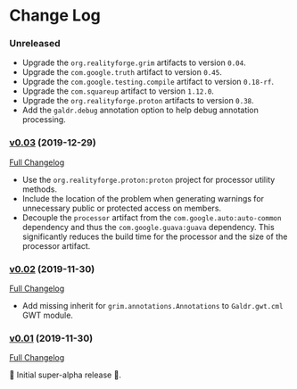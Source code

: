 # Change Log

### Unreleased

* Upgrade the `org.realityforge.grim` artifacts to version `0.04`.
* Upgrade the `com.google.truth` artifact to version `0.45`.
* Upgrade the `com.google.testing.compile` artifact to version `0.18-rf`.
* Upgrade the `com.squareup` artifact to version `1.12.0`.
* Upgrade the `org.realityforge.proton` artifacts to version `0.38`.
* Add the `galdr.debug` annotation option to help debug annotation processing.

### [v0.03](https://github.com/realityforge/galdr/tree/v0.03) (2019-12-29)
[Full Changelog](https://github.com/realityforge/galdr/compare/v0.02...v0.03)

* Use the `org.realityforge.proton:proton` project for processor utility methods.
* Include the location of the problem when generating warnings for unnecessary public or protected access on members.
* Decouple the `processor` artifact from the `com.google.auto:auto-common` dependency and thus the `com.google.guava:guava` dependency. This significantly reduces the build time for the processor and the size of the processor artifact.

### [v0.02](https://github.com/realityforge/galdr/tree/v0.02) (2019-11-30)
[Full Changelog](https://github.com/realityforge/galdr/compare/v0.01...v0.02)

* Add missing inherit for `grim.annotations.Annotations` to `Galdr.gwt.cml` GWT module.

### [v0.01](https://github.com/realityforge/galdr/tree/v0.01) (2019-11-30)
[Full Changelog](https://github.com/realityforge/galdr/compare/50b6987ae83935f316c69b87c275549ef168e1d2...v0.01)

 ‎🎉	Initial super-alpha release ‎🎉.
